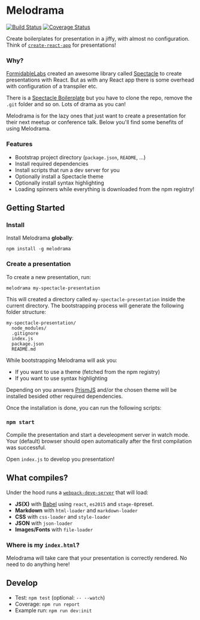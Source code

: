 # Melodrama

[![Build Status](https://travis-ci.org/sebald/melodrama.svg?branch=master)](https://travis-ci.org/sebald/melodrama) [![Coverage Status](https://coveralls.io/repos/github/sebald/melodrama/badge.svg?branch=master)](https://coveralls.io/github/sebald/melodrama?branch=master)

Create boilerplates for presentation in a jiffy, with almost no configuration. Think of [`create-react-app`](https://github.com/facebookincubator/create-react-app) for presentations!

### Why?

[FormidableLabs](https://github.com/FormidableLabs) created an awesome library called [Spectacle](https://github.com/FormidableLabs/spectacle) to create presentations with React. But as with any React app there is some overhead with configuration of a transpiler etc.

There is a [Spectacle Boilerplate](https://github.com/FormidableLabs/spectacle-boilerplate/) but you have to clone the repo, remove the `.git` folder and so on. Lots of drama as you can!

Melodrama is for the lazy ones that just want to create a presentation for their next meetup or conference talk. Below you'll find some benefits of using Melodrama.

### Features

- Bootstrap project directory (`package.json`, `README`, ...)
- Install required dependencies
- Install scripts that run a dev server for you
- Optionally install a Spectacle theme
- Optionally install syntax highlighting
- Loading spinners while everything is downloaded from the npm registry!

## Getting Started

### Install

Install Melodrama **globally**:

```
npm install -g melodrama
```

### Create a presentation

To create a new presentation, run:

```
melodrama my-spectacle-presentation
````

This will created a directory called `my-spectacle-presentation` inside the current directory. The bootstrapping process will generate the following folder structure:

```
my-spectacle-presentation/
  node_modules/
  .gitignore
  index.js
  package.json
  README.md
```

While bootstrapping Melodrama will ask you:

- If you want to use a theme (fetched from the npm registry)
- If you want to use syntax highlighting

Depending on you answers [PrismJS](http://prismjs.com/) and/or the chosen theme will be installed besided other required dependencies.

Once the installation is done, you can run the following scripts:

### `npm start`

Compile the presentation and start a develeopment server in watch mode. Your (default) browser should open automatically after the first compilation was successful.

Open `index.js` to develop you presentation!

## What compiles?

Under the hood runs a [`webpack-deve-server`](https://github.com/webpack/webpack-dev-server) that will load:

- **JS(X)** with [Babel](http://babeljs.io/) using `react`, `es2015` and `stage-0`preset.
- **Markdown** with `html-loader` and `markdown-loader`
- **CSS** with `css-loader` and `style-loader`
- **JSON** with `json-loader`
- **Images/Fonts** with `file-loader`

### Where is my `index.html`?

Melodrama will take care that your presentation is correctly rendered. No need to do anything here!

## Develop

- Test: `npm test` (optional: `-- --watch`)
- Coverage: `npm run report`
- Example run: `npm run dev:init`